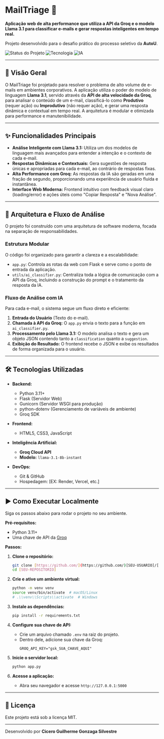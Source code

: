 # MailTriage 🚀

**Aplicação web de alta performance que utiliza a API da Groq e o modelo Llama 3.1 para classificar e-mails e gerar respostas inteligentes em tempo real.**

Projeto desenvolvido para o desafio prático do processo seletivo da **AutoU**.

![Status do Projeto](https://img.shields.io/badge/Status-Concluído-brightgreen)
![Tecnologia](https://img.shields.io/badge/Backend-Python%20%7C%20Flask-blue)
![IA](https://img.shields.io/badge/IA-Groq%20%7C%20Llama%203.1-blueviolet)

---

## 📝 Visão Geral

O MailTriage foi projetado para resolver o problema de alto volume de e-mails em ambientes corporativos. A aplicação utiliza o poder do modelo de linguagem **Llama 3.1**, servido através da **API de alta velocidade da Groq**, para analisar o conteúdo de um e-mail, classificá-lo como **Produtivo** (requer ação) ou **Improdutivo** (não requer ação), e gerar uma resposta dinâmica e contextual em tempo real. A arquitetura é modular e otimizada para performance e manutenibilidade.

---

## ✨ Funcionalidades Principais

* **Análise Inteligente com Llama 3.1:** Utiliza um dos modelos de linguagem mais avançados para entender a intenção e o contexto de cada e-mail.
* **Respostas Dinâmicas e Contextuais:** Gera sugestões de resposta únicas e apropriadas para cada e-mail, ao contrário de respostas fixas.
* **Alta Performance com Groq:** As respostas da IA são geradas em uma fração de segundo, proporcionando uma experiência de usuário fluida e instantânea.
* **Interface Web Moderna:** Frontend intuitivo com feedback visual claro (loading/error) e ações úteis como "Copiar Resposta" e "Nova Análise".

---

## 🧠 Arquitetura e Fluxo de Análise

O projeto foi construído com uma arquitetura de software moderna, focada na separação de responsabilidades.

### Estrutura Modular
O código foi organizado para garantir a clareza e a escalabilidade:
* `app.py`: Controla as rotas da web com Flask e serve como o ponto de entrada da aplicação.
* `utils/ai_classifier.py`: Centraliza toda a lógica de comunicação com a API da Groq, incluindo a construção do prompt e o tratamento da resposta da IA.

### Fluxo de Análise com IA
Para cada e-mail, o sistema segue um fluxo direto e eficiente:

1.  **Entrada do Usuário** (Texto do e-mail).
2.  **Chamada à API da Groq:** O `app.py` envia o texto para a função em `ai_classifier.py`.
3.  **Processamento pelo Llama 3.1:** O modelo analisa o texto e gera um objeto JSON contendo tanto a `classification` quanto a `suggestion`.
4.  **Exibição do Resultado:** O frontend recebe o JSON e exibe os resultados de forma organizada para o usuário.

---

## 🛠️ Tecnologias Utilizadas

* **Backend:**
    * Python 3.11+
    * Flask (Servidor Web)
    * Gunicorn (Servidor WSGI para produção)
    * python-dotenv (Gerenciamento de variáveis de ambiente)
    * Groq SDK

* **Frontend:**
    * HTML5, CSS3, JavaScript

* **Inteligência Artificial:**
    * **Groq Cloud API**
    * **Modelo:** `llama-3.1-8b-instant`

* **DevOps:**
    * Git & GitHub
    * Hospedagem: [EX: Render, Vercel, etc.]

---

## ▶️ Como Executar Localmente

Siga os passos abaixo para rodar o projeto no seu ambiente.

**Pré-requisitos:**
* Python 3.11+
* Uma chave de API da [Groq](https://console.groq.com/keys)

**Passos:**

1.  **Clone o repositório:**
    ```bash
    git clone [https://github.com/](https://github.com/)[SEU-USUARIO]/[SEU-REPOSITORIO].git
    cd [SEU-REPOSITORIO]
    ```

2.  **Crie e ative um ambiente virtual:**
    ```bash
    python -m venv venv
    source venv/bin/activate  # macOS/Linux
    # .\\venv\\Scripts\\activate  # Windows
    ```

3.  **Instale as dependências:**
    ```bash
    pip install -r requirements.txt
    ```

4.  **Configure sua chave de API:**
    * Crie um arquivo chamado `.env` na raiz do projeto.
    * Dentro dele, adicione sua chave da Groq:
        ```env
        GROQ_API_KEY="gsk_SUA_CHAVE_AQUI"
        ```

5.  **Inicie o servidor local:**
    ```bash
    python app.py
    ```

6.  **Acesse a aplicação:**
    * Abra seu navegador e acesse `http://127.0.0.1:5000`

---

## 📜 Licença

Este projeto está sob a licença MIT.

---
Desenvolvido por **Cicero Guilherme Gonzaga Silvestre**
